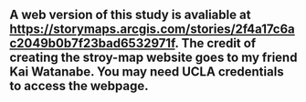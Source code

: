 ## A web version of this study is avaliable at https://storymaps.arcgis.com/stories/2f4a17c6ac2049b0b7f23bad6532971f. The credit of creating the stroy-map website goes to my friend Kai Watanabe. You may need UCLA credentials to access the webpage.
